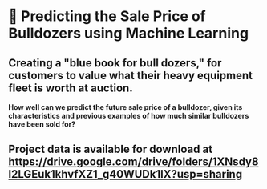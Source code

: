 
# 🚜 Predicting the Sale Price of Bulldozers using Machine Learning
## Creating a "blue book for bull dozers," for customers to value what their heavy equipment fleet is worth at auction.

**How well can we predict the future sale price of a bulldozer, given its characteristics and previous examples of how much similar bulldozers have been sold for?**
##
## Project data is available for download at https://drive.google.com/drive/folders/1XNsdy8l2LGEuk1khvfXZ1_g40WUDk1IX?usp=sharing


